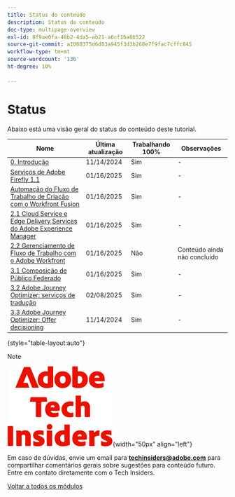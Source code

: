 ```yaml
---
title: Status do conteúdo
description: Status do conteúdo
doc-type: multipage-overview
exl-id: 8f9ae0fa-48b2-4da5-ab21-a6cf16a0b522
source-git-commit: a1060375d6d83a945f3d3b268e7f9fac7cffc845
workflow-type: tm+mt
source-wordcount: '136'
ht-degree: 10%

---
```


# Status

Abaixo está uma visão geral do status do conteúdo deste tutorial.

| Nome | Última atualização | Trabalhando 100% | Observações |
| ---------------------- | ------------ | ------------ |------------ |
| [0. Introdução ](./modules/getting-started/gettingstarted/getting-started.md) | 11/14/2024 | Sim | - |
| [Serviços de Adobe Firefly 1.1](./modules/creative-cloud/module1.1/firefly-services.md) | 01/16/2025 | Sim | - |
| [Automação do Fluxo de Trabalho de Criação com o Workfront Fusion](./modules/creative-cloud/module1.2/automation.md) | 01/16/2025 | Sim | - |
| [2.1 Cloud Service e Edge Delivery Services do Adobe Experience Manager](./modules/csc/module2.1/aemcs.md) | 01/16/2025 | Sim | - |
| [2.2 Gerenciamento de Fluxo de Trabalho com o Adobe Workfront](./modules/csc/module2.2/workfront.md) | 01/16/2025 | Não | Conteúdo ainda não concluído |
| [3.1 Composição de Público Federado](./modules/uce/module3.1/fac.md) | 01/16/2025 | Sim | - |
| [3.2 Adobe Journey Optimizer: serviços de tradução](./modules/uce/module3.2/ajotranslationsvcs.md) | 02/08/2025 | Sim | - |
| [3.3 Adobe Journey Optimizer: Offer decisioning](./modules/uce/module3.3/offer-decisioning.md) | 11/14/2024 | Sim | - |

{style="table-layout:auto"}

>[!NOTE]
>
>![Informantes técnicos](./assets/images/techinsiders.png){width="50px" align="left"}
>
>Em caso de dúvidas, envie um email para **techinsiders@adobe.com** para compartilhar comentários gerais sobre sugestões para conteúdo futuro. Entre em contato diretamente com o Tech Insiders.

[Voltar a todos os módulos](./overview.md)
